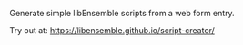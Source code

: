 Generate simple libEnsemble scripts from a web form entry.

Try out at: https://libensemble.github.io/script-creator/
